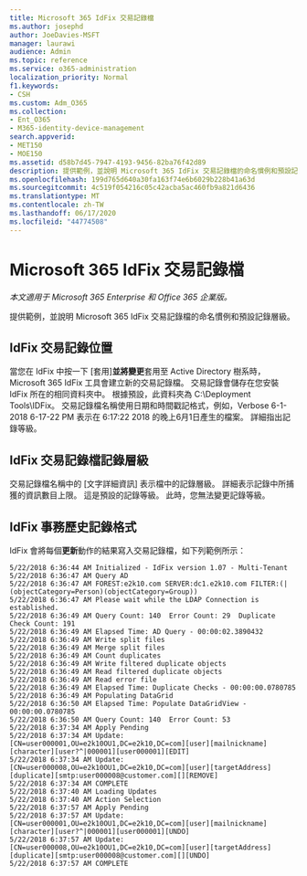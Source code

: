 ```yaml
---
title: Microsoft 365 IdFix 交易記錄檔
ms.author: josephd
author: JoeDavies-MSFT
manager: laurawi
audience: Admin
ms.topic: reference
ms.service: o365-administration
localization_priority: Normal
f1.keywords:
- CSH
ms.custom: Adm_O365
ms.collection:
- Ent_O365
- M365-identity-device-management
search.appverid:
- MET150
- MOE150
ms.assetid: d58b7d45-7947-4193-9456-82ba76f42d89
description: 提供範例，並說明 Microsoft 365 IdFix 交易記錄檔的命名慣例和預設記錄層級。
ms.openlocfilehash: 199d765d640a30fa163f74e6b6029b228b41a63d
ms.sourcegitcommit: 4c519f054216c05c42acba5ac460fb9a821d6436
ms.translationtype: MT
ms.contentlocale: zh-TW
ms.lasthandoff: 06/17/2020
ms.locfileid: "44774508"
---
```

# <a name="microsoft-365-idfix-transaction-log"></a>Microsoft 365 IdFix 交易記錄檔

*本文適用于 Microsoft 365 Enterprise 和 Office 365 企業版。*

提供範例，並說明 Microsoft 365 IdFix 交易記錄檔的命名慣例和預設記錄層級。
  
## <a name="idfix-transaction-log-location"></a>IdFix 交易記錄位置

當您在 IdFix 中按一下 [套用]**並將變更**套用至 Active Directory 樹系時，Microsoft 365 IdFix 工具會建立新的交易記錄檔。 交易記錄會儲存在您安裝 IdFix 所在的相同資料夾中。 根據預設，此資料夾為 C:\Deployment Tools\IDFix。 交易記錄檔名稱使用日期和時間戳記格式，例如，Verbose 6-1-2018 6-17-22 PM 表示在 6:17:22 2018 的晚上6月1日產生的檔案。 詳細指出記錄等級。 
  
## <a name="idfix-transaction-log-logging-level"></a>IdFix 交易記錄檔記錄層級

交易記錄檔名稱中的 [文字詳細資訊] 表示檔中的記錄層級。 詳細表示記錄中所捕獲的資訊數目上限。 這是預設的記錄等級。 此時，您無法變更記錄等級。
  
## <a name="idfix-transaction-log-format"></a>IdFix 事務歷史記錄格式

IdFix 會將每個**更新**動作的結果寫入交易記錄檔，如下列範例所示：
  
```
5/22/2018 6:36:44 AM Initialized - IdFix version 1.07 - Multi-Tenant
5/22/2018 6:36:47 AM Query AD
5/22/2018 6:36:47 AM FOREST:e2k10.com SERVER:dc1.e2k10.com FILTER:(|(objectCategory=Person)(objectCategory=Group))
5/22/2018 6:36:47 AM Please wait while the LDAP Connection is established.
5/22/2018 6:36:49 AM Query Count: 140  Error Count: 29  Duplicate Check Count: 191
5/22/2018 6:36:49 AM Elapsed Time: AD Query - 00:00:02.3890432
5/22/2018 6:36:49 AM Write split files
5/22/2018 6:36:49 AM Merge split files
5/22/2018 6:36:49 AM Count duplicates
5/22/2018 6:36:49 AM Write filtered duplicate objects
5/22/2018 6:36:49 AM Read filtered duplicate objects
5/22/2018 6:36:49 AM Read error file
5/22/2018 6:36:49 AM Elapsed Time: Duplicate Checks - 00:00:00.0780785
5/22/2018 6:36:49 AM Populating DataGrid
5/22/2018 6:36:50 AM Elapsed Time: Populate DataGridView - 00:00:00.0780785
5/22/2018 6:36:50 AM Query Count: 140  Error Count: 53
5/22/2018 6:37:34 AM Apply Pending
5/22/2018 6:37:34 AM Update: [CN=user000001,OU=e2k10OU1,DC=e2k10,DC=com][user][mailnickname][character][user?^|000001][user000001][EDIT]
5/22/2018 6:37:34 AM Update: [CN=user000008,OU=e2k10OU1,DC=e2k10,DC=com][user][targetAddress][duplicate][smtp:user000008@customer.com][][REMOVE]
5/22/2018 6:37:34 AM COMPLETE
5/22/2018 6:37:40 AM Loading Updates
5/22/2018 6:37:40 AM Action Selection
5/22/2018 6:37:57 AM Apply Pending
5/22/2018 6:37:57 AM Update: [CN=user000001,OU=e2k10OU1,DC=e2k10,DC=com][user][mailnickname][character][user?^|000001][user000001][UNDO]
5/22/2018 6:37:57 AM Update: [CN=user000008,OU=e2k10OU1,DC=e2k10,DC=com][user][targetAddress][duplicate][smtp:user000008@customer.com][][UNDO]
5/22/2018 6:37:57 AM COMPLETE
```